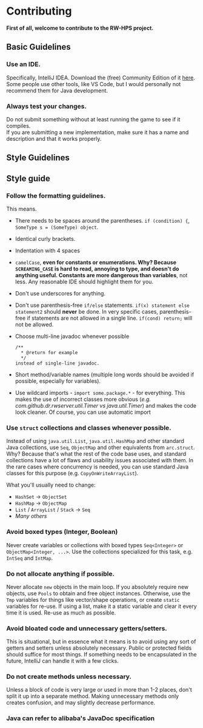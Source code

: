 # Contributing

**First of all, welcome to contribute to the RW-HPS project.**

## Basic Guidelines

### Use an IDE.
Specifically, IntelliJ IDEA. Download the (free) Community Edition of it [here](https://www.jetbrains.com/idea/download/). Some people use other tools, like VS Code, but I would personally not recommend them for Java development.

### Always test your changes.
Do not submit something without at least running the game to see if it compiles.  
If you are submitting a new implementation, make sure it has a name and description and that it works properly.

## Style Guidelines

## Style guide

### Follow the formatting guidelines.
This means.
- There needs to be spaces around the parentheses. `if (condition) {`, `SomeType s = (SomeType) object`.
- Identical curly brackets.
- Indentation with 4 spaces
- `camelCase`, **even for constants or enumerations. Why? Because `SCREAMING_CASE` is hard to read, annoying to type, and doesn't do anything useful. Constants are more dangerous than variables**, not less. Any reasonable IDE should highlight them for you.
- Don't use underscores for anything.
- Don't use parenthesis-free `if/else` statements. `if(x) statement else statement2` should **never** be done. In very specific cases, parenthesis-free if statements are not allowed in a single line. `if(cond) return;` will not be allowed.
- Choose multi-line javadoc whenever possible
  ```
  /**
    * @return for example
    */
  instead of single-line javadoc.
  ``` 
  
- Short method/variable names (multiple long words should be avoided if possible, especially for variables).
- Use wildcard imports - `import some.package.*` - for everything. This makes the use of incorrect classes more obvious (*e.g. com.github.dr.rwserver.util.Timer vs java.util.Timer*) and makes the code look cleaner. Of course, you can use automatic import

### Use `struct` collections and classes whenever possible.
Instead of using `java.util.List`, `java.util.HashMap` and other standard Java collections, use `Seq`, `ObjectMap` and other equivalents from `arc.struct`.
Why? Because that's what the rest of the code base uses, and standard collections have a lot of flaws and usability issues associated with them.
In the rare cases where concurrency is needed, you can use standard Java classes for this purpose (e.g. `CopyOnWriteArrayList`).

What you'll usually need to change:
- `HashSet` -> `ObjectSet`
- `HashMap` -> `ObjectMap`
- `List` / `ArrayList` / `Stack` -> `Seq`
- *Many others*

### Avoid boxed types (Integer, Boolean)
Never create variables or collections with boxed types `Seq<Integer>` or `ObjectMap<Integer, ...>`. Use the collections specialized for this task, e.g. `IntSeq` and `IntMap`.


### Do not allocate anything if possible.
Never allocate `new` objects in the main loop. If you absolutely require new objects, use `Pools` to obtain and free object instances.
Otherwise, use the `Tmp` variables for things like vector/shape operations, or create `static` variables for re-use.
If using a list, make it a static variable and clear it every time it is used. Re-use as much as possible.

### Avoid bloated code and unnecessary getters/setters.
This is situational, but in essence what it means is to avoid using any sort of getters and setters unless absolutely necessary. Public or protected fields should suffice for most things.
If something needs to be encapsulated in the future, IntelliJ can handle it with a few clicks.


### Do not create methods unless necessary.
Unless a block of code is very large or used in more than 1-2 places, don't split it up into a separate method. Making unnecessary methods only creates confusion, and may slightly decrease performance.

### Java can refer to alibaba's JavaDoc specification